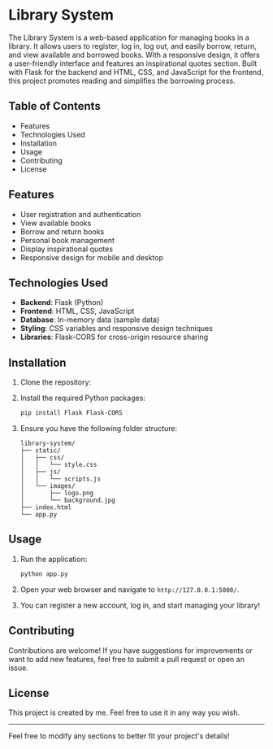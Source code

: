 # Library System

The Library System is a web-based application for managing books in a library. It allows users to register, log in, log out, and easily borrow, return, and view available and borrowed books. With a responsive design, it offers a user-friendly interface and features an inspirational quotes section. Built with Flask for the backend and HTML, CSS, and JavaScript for the frontend, this project promotes reading and simplifies the borrowing process.

## Table of Contents

- Features
- Technologies Used
- Installation
- Usage
- Contributing
- License

## Features

- User registration and authentication
- View available books
- Borrow and return books
- Personal book management
- Display inspirational quotes
- Responsive design for mobile and desktop

## Technologies Used

- **Backend**: Flask (Python)
- **Frontend**: HTML, CSS, JavaScript
- **Database**: In-memory data (sample data)
- **Styling**: CSS variables and responsive design techniques
- **Libraries**: Flask-CORS for cross-origin resource sharing

## Installation

1. Clone the repository:

2. Install the required Python packages:

   ```bash
   pip install Flask Flask-CORS
   ```

3. Ensure you have the following folder structure:

   ```
   library-system/
   ├── static/
   │   ├── css/
   │   │   └── style.css
   │   ├── js/
   │   │   └── scripts.js
   │   └── images/
   │       ├── logo.png
   │       └── background.jpg
   ├── index.html
   └── app.py
   ```

## Usage

1. Run the application:

   ```bash
   python app.py
   ```

2. Open your web browser and navigate to `http://127.0.0.1:5000/`.

3. You can register a new account, log in, and start managing your library!

## Contributing

Contributions are welcome! If you have suggestions for improvements or want to add new features, feel free to submit a pull request or open an issue.

## License

This project is created by me. Feel free to use it in any way you wish.

---

Feel free to modify any sections to better fit your project's details!
